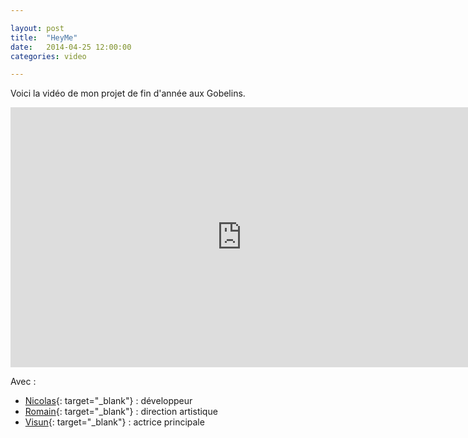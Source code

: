 ```yaml
---

layout: post
title:  "HeyMe"
date:   2014-04-25 12:00:00
categories: video

---
```


Voici la vidéo de mon projet de fin d'année aux Gobelins.

<iframe width="740" height="416" src="https://www.youtube.com/embed/y4AMnCvDT-Y?rel=0" frameborder="0" allowfullscreen></iframe>

Avec :

* [Nicolas](https://twitter.com/_Nico38_){: target="_blank"} : développeur
* [Romain](https://twitter.com/Romainbalce){: target="_blank"} : direction artistique
* [Visun](http://visun.fr){: target="_blank"} : actrice principale
